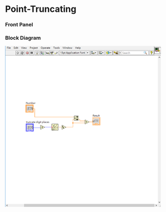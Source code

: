 # Point-Truncating
### Front Panel


### Block Diagram
![Block Diagram](https://github.com/Offliners/LabVIEW_projects/blob/master/Easy/Point-Truncating/Point-Truncating.vi%20Block%20Diagram.png)
